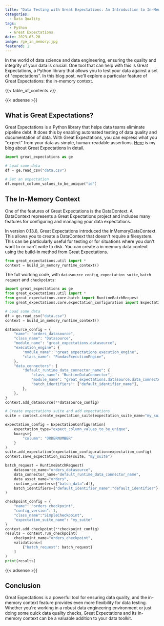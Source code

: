 ```yaml
---
title: "Data Testing with Great Expectations: An Introduction to In-Memory Context"
categories:
  - Data Quality
tags:
  - Python
  - Great Expectations
date: 2023-05-20
image: /ge_in_memory.jpg
featured: 1
---
```

In the world of data science and data engineering, ensuring the quality and integrity of your data is crucial. One tool that can help with this is Great Expectations, a Python library that allows you to test your data against a set of "expectations". In this blog post, we'll explore a particular feature of Great Expectations: the in-memory context.

{{< table_of_contents >}}

{{< adsense >}}

## What is Great Expectations?
Great Expectations is a Python library that helps data teams eliminate pipeline debt. It does this by enabling automated testing of data quality and documentation of data. With Great Expectations, you can express what you "expect" from your data as simple, human-readable assertions. [Here](https://saisyam.com/unlock-quality-insights-with-great-expectations-python-library/) is my blog about Great Expectations in detail.

```python
import great_expectations as ge

# Load some data
df = ge.read_csv("data.csv")

# Set an expectation
df.expect_column_values_to_be_unique("id")
```
## The In-Memory Context
One of the features of Great Expectations is the DataContext. A DataContext represents a Great Expectations project and includes many features for configuring and managing your data expectations.

In version 0.13.8, Great Expectations introduced the InMemoryDataContext. This allows you to create a DataContext that doesn't require a filesystem. This can be particularly useful for testing or for situations where you don't want to or can't write to disk.
You can create a in memory data context using the build-in method from Great Expectations.

```python
from great_expectations.util import *
context = build_in_memory_runtime_context()
```
The full working code, with `datasource config`, `expectation suite`, `batch request` and `checkpoints`:

```python
import great_expectations as ge
from great_expectations.util import *
from great_expectations.core.batch import RuntimeBatchRequest
from great_expectations.core.expectation_configuration import ExpectationConfiguration

# Load some data
df = ge.read_csv("data.csv")
context = build_in_memory_runtime_context()

datasource_config = {
    "name": "orders_datasource",
    "class_name": "Datasource",
    "module_name": "great_expectations.datasource",
    "execution_engine": {
        "module_name": "great_expectations.execution_engine",
        "class_name": "PandasExecutionEngine",
    },
    "data_connectors": {
        "default_runtime_data_connector_name": {
            "class_name": "RuntimeDataConnector",
            "module_name": "great_expectations.datasource.data_connector",
            "batch_identifiers": ["default_identifier_name"],
        },
    },
}
context.add_datasource(**datasource_config)

# Create expectations suite and add expectations
suite = context.create_expectation_suite(expectation_suite_name="my_suite", overwrite_existing=True)

expectation_config = ExpectationConfiguration(
    expectation_type="expect_column_values_to_be_unique",
    kwargs={
        "column": "ORDERNUMBER"
    }
) 
suite.add_expectation(expectation_configuration=expectation_config)
context.save_expectation_suite(suite, "my_suite")

batch_request = RuntimeBatchRequest(
    datasource_name="orders_datasource",
    data_connector_name="default_runtime_data_connector_name",
    data_asset_name="orders",
    runtime_parameters={"batch_data":df},
    batch_identifiers={"default_identifier_name":"default_identifier"}
)

checkpoint_config = {
    "name": "orders_checkpoint",
    "config_version": 1,
    "class_name":"SimpleCheckpoint",
    "expectation_suite_name": "my_suite"
}
context.add_checkpoint(**checkpoint_config)
results = context.run_checkpoint(
    checkpoint_name="orders_checkpoint",
    validations=[
        {"batch_request": batch_request}
    ]
)
print(results)
```
{{< adsense >}}

## Conclusion
Great Expectations is a powerful tool for ensuring data quality, and the in-memory context feature provides even more flexibility for data testing. Whether you're working in a robust data engineering environment or just doing some quick data quality checks, Great Expectations and its in-memory context can be a valuable addition to your data toolkit.
